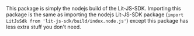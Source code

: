 This package is simply the nodejs build of the Lit-JS-SDK. Importing this package is the same as importing the nodejs Lit-JS-SDK package (`import LitJsSdk from 'lit-js-sdk/build/index.node.js'`) except this package has less extra stuff you don't need.
